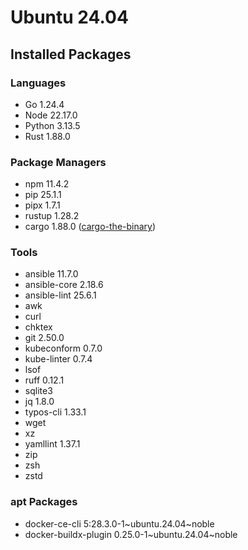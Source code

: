 # Ubuntu 24.04

## Installed Packages

### Languages

- Go 1.24.4
- Node 22.17.0
- Python 3.13.5
- Rust 1.88.0

### Package Managers

- npm 11.4.2
- pip 25.1.1
- pipx 1.7.1
- rustup 1.28.2
- cargo 1.88.0 ([cargo-the-binary](https://github.com/rust-lang/cargo/blob/master/src/cargo/version.rs))

### Tools

- ansible 11.7.0
- ansible-core 2.18.6
- ansible-lint 25.6.1
- awk
- curl
- chktex
- git 2.50.0
- kubeconform 0.7.0
- kube-linter 0.7.4
- lsof
- ruff 0.12.1
- sqlite3
- jq 1.8.0
- typos-cli 1.33.1
- wget
- xz
- yamllint 1.37.1
- zip
- zsh
- zstd

### apt Packages

- docker-ce-cli 5:28.3.0-1\~ubuntu.24.04\~noble
- docker-buildx-plugin 0.25.0-1\~ubuntu.24.04\~noble

